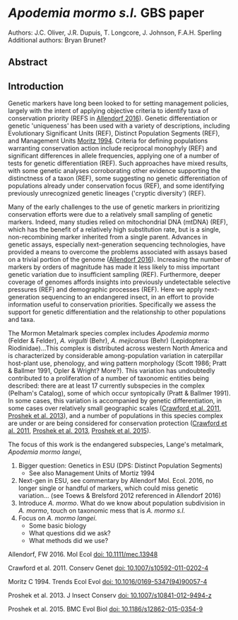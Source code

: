 # *Apodemia mormo s.l.* GBS paper

Authors: J.C. Oliver, J.R. Dupuis, T. Longcore, J. Johnson, F.A.H. Sperling
Additional authors: Bryan Brunet?

## Abstract

## Introduction
Genetic markers have long been looked to for setting management policies, largely with the intent of applying objective criteria to identify taxa of conservation priority (REFS in [Allendorf 2016](#allendorf-2016)). Genetic differentiation or genetic 'uniqueness' has been used with a variety of descriptions, including Evolutionary Significant Units (REF), Distinct Population Segments (REF), and Management Units [Moritz 1994](#moritz-1994). Criteria for defining populations warranting conservation action include reciprocal monophyly (REF) and significant differences in allele frequencies, applying one of a number of tests for genetic differentiation (REF). Such approaches have mixed results, with some genetic analyses corroborating other evidence supporting the distinctness of a taxon (REF), some suggesting no genetic differentiation of populations already under conservation focus (REF), and some identifying previously unrecognized genetic lineages ('cryptic diversity') (REF).

Many of the early challenges to the use of genetic markers in prioritizing conservation efforts were due to a relatively small sampling of genetic markers. Indeed, many studies relied on mitochondrial DNA (mtDNA) (REF), which has the benefit of a relatively high substitution rate, but is a single, non-recombining marker inherited from a single parent. Advances in genetic assays, especially next-generation sequencing technologies, have provided a means to overcome the problems associated with assays based on a trivial portion of the genome ([Allendorf 2016](#allendorf-2016)). Increasing the number of markers by orders of magnitude has made it less likely to miss important genetic variation due to insufficient sampling (REF). Furthermore, deeper coverage of genomes affords insights into previously undetectable selective pressures (REF) and demographic processes (REF). Here we apply next-generation sequencing to an endangered insect, in an effort to provide information useful to conservation priorities. Specifically we assess the support for genetic differentiation and the relationship to other populations and taxa.

The Mormon Metalmark species complex includes _Apodemia mormo_ (Felder & Felder), _A. virgulti_ (Behr), _A. mejicanus_ (Behr) (Lepidoptera: Riodinidae)...This complex is distributed across western North America and is characterized by considerable among-population variation in caterpillar host-plant use, phenology, and wing pattern morphology (Scott 1986; Pratt & Ballmer 1991, Opler & Wright? More?). This variation has undoubtedly contributed to a proliferation of a number of taxonomic entities being described: there are at least 17 currently subspecies in the complex (Pelham's Catalog), some of which occur syntopically (Pratt & Ballmer 1991). In some cases, this variation is accompanied by genetic differentiation, in some cases over relatively small geographic scales ([Crawford et al. 2011](#crawford-et-al-2011), [Proshek et al. 2013](#proshek-et-al-2013)), and a number of populations in this species complex are under or are being considered for conservation protection ([Crawford et al. 2011](#crawford-et-al-2011), [Proshek et al. 2013](#proshek-et-al-2013), [Proshek et al. 2015](#proshek-et-al-2015)).

The focus of this work is the endangered subspecies, Lange's metalmark, _Apodemia mormo langei_,

1. Bigger question: Genetics in ESU (DPS: Distinct Population Segments)
    + See also Management Units of Mortiz 1994
2. Next-gen in ESU, see commentary by Allendorf Mol. Ecol. 2016, no longer single or handful of markers, which could miss genetic variation... (see Toews & Brelsford 2012 referenced in Allendorf 2016)
3. Introduce _A. mormo_. What do we know about population subdivision in _A. mormo_, touch on taxonomic mess that is _A. mormo s.l._
4. Focus on _A. mormo langei_.
    + Some basic biology
    + What questions did we ask?
    + What methods did we use?

<a name="allendorf-2016">Allendorf, FW</a> 2016. Mol Ecol [doi: 10.1111/mec.13948](http://dx.doi.org/10.1111/mec.13948)

<a name="crawford-et-al-2011">Crawford et al.</a> 2011. Conserv Genet [doi: 10.1007/s10592-011-0202-4](http://dx.doi.org/10.1007/s10592-011-0202-4)

<a name="moritz-1994">Moritz C</a> 1994. Trends Ecol Evol [doi: 10.1016/0169-5347(94)90057-4](http://dx.doi.org/10.1016/0169-5347%2894%2990057-4)

<a name="proshek-et-al-2013">Proshek et al.</a> 2013. J Insect Conserv [doi: 10.1007/s10841-012-9494-z](http://dx.doi.org/10.1007/s10841-012-9494-z)

<a name="proshek-et-al-2015">Proshek et al.</a> 2015. BMC Evol Biol [doi: 10.1186/s12862-015-0354-9](http://dx.doi.org/10.1186/s12862-015-0354-9)